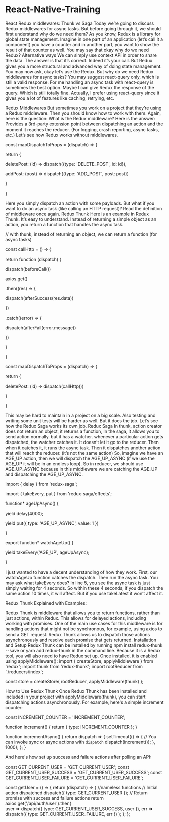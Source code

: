 # React-Native-Training
React Redux middlewares: Thunk vs Saga
Today we’re going to discuss Redux middlewares for async tasks. But before going through it, we should first understand why do we need them?
As you know, Redux is a library for global state management. Imagine in one part of an application (let’s call it a component) you have a counter and in another part, you want to show the result of that counter as well. You may say that okay why do we need Redux?
Alternative ways
We can simply use context API in order to share the data. The answer is that it’s correct. Indeed it’s your call. But Redux gives you a more structural and advanced way of doing state management.
You may now ask, okay let’s use the Redux. But why do we need Redux middlewares for async tasks? You may suggest react-query only, which is still a valid response. For me handling an async task with react-query is sometimes the best option. Maybe I can give Redux the response of the query. Which is still totally fine. Actually, I prefer using react-query since it gives you a lot of features like caching, retrying, etc.



Redux Middlewares
But sometimes you work on a project that they’re using a Redux middleware. Then you should know how to work with them. Again, here is the question: What is the Redux middleware? Here is the answer:
Provides a 3rd-party extension point between dispatching an action and the moment it reaches the reducer. (For logging, crash reporting, async tasks, etc.)
Let’s see how Redux works without middlewares.

const mapDispatchToProps = (dispatch) => {


return {

deletePost: (id) => dispatch({type: 'DELETE_POST', id: id}),

addPost: (post) => dispatch({type: 'ADD_POST', post: post})

}

}


Here you simply dispatch an action with some payloads. But what if you want to do an async task (like calling an HTTP request)? Read the definition of middleware once again.
Redux Thunk
Here is an example in Redux Thunk. It’s easy to understand. Instead of returning a simple object as an action, you return a function that handles the async task.


// with thunk, instead of returning an object,     we can return a function (for async tasks)


const callHttp = () => {

return function (dispatch) {

dispatch(beforeCall())

axios.get()

.then((res) => {

dispatch(afterSuccess(res.data))

})

.catch((error) => {

dispatch(afterFail(error.message))

})

}

}

const mapDispatchToProps = (dispatch) => {

return {

deletePost: (id) => dispatch(callHttp())

}

}


This may be hard to maintain in a project on a big scale. Also testing and writing some unit tests will be harder as well. But it does the job. Let’s see how the Redux Saga works its own job.
Redux Saga
In thunk, action creator does not return an object, it returns a function, In the saga, it allows you to send action normally. but it has a watcher. whenever a particular action gets dispatched, the watcher catches it. It doesn’t let it go to the reducer. Then when it catches it, it runs the async task. Then it dispatches another action that will reach the reducer. (it’s not the same action) So, imagine we have an AGE_UP action, then we will dispatch the AGE_UP_ASYNC (if we use the AGE_UP it will be in an endless loop). So in reducer, we should use AGE_UP_ASYNC because in this middleware we are catching the AGE_UP and dispatching the AGE_UP_ASYNC.





import { delay } from 'redux-saga';

import { takeEvery, put } from 'redux-saga/effects';



function* ageUpAsync() {

yield delay(4000);

yield put({ type: 'AGE_UP_ASYNC', value: 1 })

}



export function* watchAgeUp() {

yield takeEvery('AGE_UP', ageUpAsync);

} 

I just wanted to have a decent understanding of how they work. First, our watchAgeUp function catches the dispatch. Then run the async task. You may ask what takeEvery does? In line 5, you see the async task is just simply waiting for 4 seconds. So within these 4 seconds, if you dispatch the same action 10 times, it will affect. But if you use takeLatest it won’t affect it.



Redux Thunk Explained with Examples:

Redux Thunk is middleware that allows you to return functions, rather than just actions, within Redux. This allows for delayed actions, including working with promises.
One of the main use cases for this middleware is for handling actions that might not be synchronous, for example, using axios to send a GET request. Redux Thunk allows us to dispatch those actions asynchronously and resolve each promise that gets returned.
Installation and Setup
Redux Thunk can be installed by running npm install redux-thunk --save or yarn add redux-thunk in the command line.
Because it is a Redux tool, you will also need to have Redux set up. Once installed, it is enabled using applyMiddleware():
import { createStore, applyMiddleware } from 'redux';
import thunk from 'redux-thunk';
import rootReducer from './reducers/index';

const store = createStore(
  rootReducer,
  applyMiddleware(thunk)
);

How to Use Redux Thunk
Once Redux Thunk has been installed and included in your project with applyMiddleware(thunk), you can start dispatching actions asynchronously.
For example, here's a simple increment counter:

const INCREMENT_COUNTER = 'INCREMENT_COUNTER';

function increment() {
  return {
    type: INCREMENT_COUNTER
  };
}

function incrementAsync() {
  return dispatch => {
    setTimeout(() => {
      // You can invoke sync or async actions with `dispatch`
      dispatch(increment());
    }, 1000);
  };
}

And here's how set up success and failure actions after polling an API:

const GET_CURRENT_USER = 'GET_CURRENT_USER';
const GET_CURRENT_USER_SUCCESS = 'GET_CURRENT_USER_SUCCESS';
const GET_CURRENT_USER_FAILURE = 'GET_CURRENT_USER_FAILURE';

const getUser = () => {
  return (dispatch) => {     //nameless functions
    // Initial action dispatched
    dispatch({ type: GET_CURRENT_USER });
    // Return promise with success and failure actions
    return axios.get('/api/auth/user').then(  
      user => dispatch({ type: GET_CURRENT_USER_SUCCESS, user }),
      err => dispatch({ type: GET_CURRENT_USER_FAILURE, err })
    );
  };
};
 

